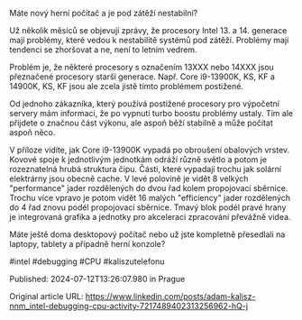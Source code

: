 Máte nový herní počítač a je pod zátěží nestabilní?


Už několik měsíců se objevují zprávy, že procesory Intel 13. a 14. generace mají problémy, které vedou k nestabilitě systémů pod zátěží. Problémy mají tendenci se zhoršovat a ne, není to letním vedrem.


Problém je, že některé procesory s označením 13XXX nebo 14XXX jsou přeznačené procesory starší generace. Např. Core i9-13900K, KS, KF a 14900K, KS, KF jsou ale zcela jistě tímto problémem postižené.

Od jednoho zákazníka, který používá postižené procesory pro výpočetní servery mám informaci, že po vypnutí turbo boostu problémy ustaly. Tím ale přijdete o značnou část výkonu, ale aspoň běží stabilně a může počítat aspoň něco.


V příloze vidíte, jak Core i9-13900K vypadá po obroušení obalových vrstev. Kovové spoje k jednotlivým jednotkám odráží různě světlo a potom je rozeznatelná hrubá struktura čipu. Části, které vypadají trochu jak solární elektrárny jsou obecně cache. V levé polovině je vidět 8 velkých "performance" jader rozdělených do dvou řad kolem propojovací sběrnice. Trochu více vpravo je potom vidět 16 malých "efficiency" jader rozdělených do 4 řad znovu podél propojovací sběrnice. Tmavý blok podél pravé hrany je integrovaná grafika a jednotky pro akceleraci zpracování převážně videa.


Máte ještě doma desktopový počítač nebo už jste kompletně přesedlali na laptopy, tablety a případně herní konzole?


#intel #debugging #CPU #kaliszutelefonu


Published: 2024-07-12T13:26:07.980 in Prague

Original article URL: https://www.linkedin.com/posts/adam-kalisz-nnm_intel-debugging-cpu-activity-7217489402313256962-hQ-j

[](./media/Intel-RL-i9-13900K-die-shot-wiki.jpg)
